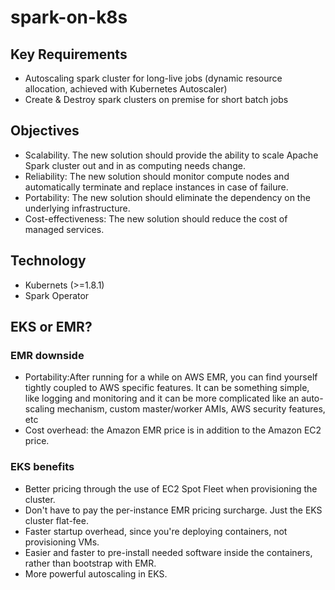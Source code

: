 # spark-on-k8s

## Key Requirements
* Autoscaling spark cluster for long-live jobs (dynamic resource allocation, achieved with Kubernetes Autoscaler)
* Create & Destroy spark clusters on premise for short batch jobs

## Objectives
* Scalability.
The new solution should provide the ability to scale Apache Spark cluster out and in as computing needs change.
* Reliability:
The new solution should monitor compute nodes and automatically terminate and replace instances in case of failure.
* Portability:
The new solution should eliminate the dependency on the underlying infrastructure.
* Cost-effectiveness:
The new solution should reduce the cost of managed services.

## Technology
* Kubernets (>=1.8.1)
* Spark Operator

## 


## EKS or EMR?

### EMR downside
* Portability:After running for a while on AWS EMR, you can find yourself tightly coupled to AWS specific features. It can be something simple, like logging and monitoring and it can be more complicated like an auto-scaling mechanism, custom master/worker AMIs, AWS security features, etc
* Cost overhead: the Amazon EMR price is in addition to the Amazon EC2 price.

### EKS benefits
* Better pricing through the use of EC2 Spot Fleet when provisioning the cluster.
* Don't have to pay the per-instance EMR pricing surcharge. Just the EKS cluster flat-fee.
* Faster startup overhead, since you're deploying containers, not provisioning VMs.
* Easier and faster to pre-install needed software inside the containers, rather than bootstrap with EMR.
* More powerful autoscaling in EKS.


